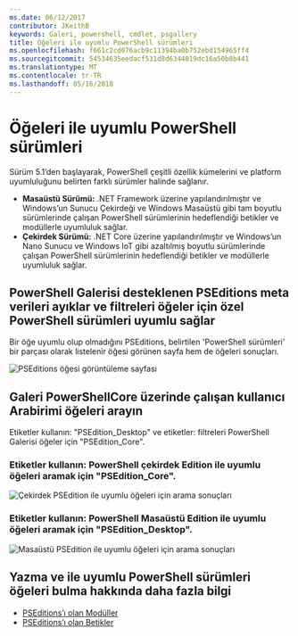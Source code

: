 ```yaml
---
ms.date: 06/12/2017
contributor: JKeithB
keywords: Galeri, powershell, cmdlet, psgallery
title: Öğeleri ile uyumlu PowerShell sürümleri
ms.openlocfilehash: f661c2cd076acb9c11394ba0b752ebd154965ff4
ms.sourcegitcommit: 54534635eedacf531d8d6344019dc16a50b8b441
ms.translationtype: MT
ms.contentlocale: tr-TR
ms.lasthandoff: 05/16/2018
---
```

# <a name="items-with-compatible-powershell-editions"></a>Öğeleri ile uyumlu PowerShell sürümleri

Sürüm 5.1’den başlayarak, PowerShell çeşitli özellik kümelerini ve platform uyumluluğunu belirten farklı sürümler halinde sağlanır.

- **Masaüstü Sürümü:** .NET Framework üzerine yapılandırılmıştır ve Windows’un Sunucu Çekirdeği ve Windows Masaüstü gibi tam boyutlu sürümlerinde çalışan PowerShell sürümlerinin hedeflendiği betikler ve modüllerle uyumluluk sağlar.
- **Çekirdek Sürümü:** .NET Core üzerine yapılandırılmıştır ve Windows’un Nano Sunucu ve Windows IoT gibi azaltılmış boyutlu sürümlerinde çalışan PowerShell sürümlerinin hedeflendiği betikler ve modüllerle uyumluluk sağlar.

## <a name="powershell-gallery-extracts-supported-pseditions-metadata-and-allows-you-to-filters-the-items-compatible-for-specific-powershell-editions"></a>PowerShell Galerisi desteklenen PSEditions meta verileri ayıklar ve filtreleri öğeler için özel PowerShell sürümleri uyumlu sağlar

Bir öğe uyumlu olup olmadığını PSEditions, belirtilen 'PowerShell sürümleri' bir parçası olarak listelenir öğesi görünen sayfa hem de öğeleri sonuçları.

![PSEditions öğesi görüntüleme sayfası](../../Images/ItemDisplayPageWithPSEditions.PNG)

## <a name="search-for-items-in-the-gallery-ui-which-works-on-powershellcore"></a>Galeri PowerShellCore üzerinde çalışan kullanıcı Arabirimi öğeleri arayın

Etiketler kullanın: "PSEdition_Desktop" ve etiketler: filtreleri PowerShell Galerisi öğeler için "PSEdition_Core".

### <a name="use-tagspseditioncore-to-search-items-compatible-with-powershell-core-edition"></a>Etiketler kullanın: PowerShell çekirdek Edition ile uyumlu öğeleri aramak için "PSEdition_Core".

![Çekirdek PSEdition ile uyumlu öğeleri için arama sonuçları](../../Images/SearchResultsWithPSEditions.PNG)

### <a name="use-tagspseditiondesktop-to-search-items-compatible-with-powershell-desktop-edition"></a>Etiketler kullanın: PowerShell Masaüstü Edition ile uyumlu öğeleri aramak için "PSEdition_Desktop".

![Masaüstü PSEdition ile uyumlu öğeleri için arama sonuçları](../../Images/SearchResultsWithPSEdition-Desktop.PNG)

## <a name="more-details-on-authoring-and-finding-the-items-with-compatible-powershell-editions"></a>Yazma ve ile uyumlu PowerShell sürümleri öğeleri bulma hakkında daha fazla bilgi

- [PSEditions’ı olan Modüller](../../concepts/module-psedition-support.md)
- [PSEditions’ı olan Betikler](../../concepts/script-psedition-support.md)